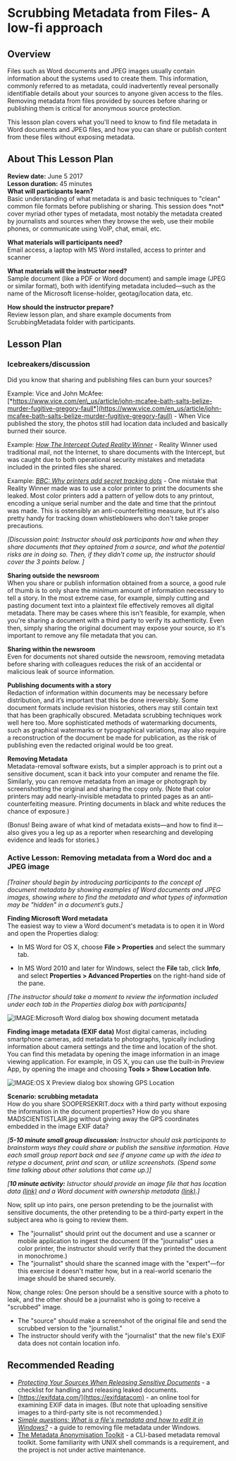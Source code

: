 # Scrubbing Metadata from Files- A low-fi approach

## Overview 
Files such as Word documents and JPEG images usually contain information about the systems used to create them. This information, commonly referred to as metadata, could inadvertently reveal personally identifiable details about your sources to anyone given access to the files. Removing metadata from files provided by sources before sharing or publishing them is critical for anonymous source protection.

This lesson plan covers what you'll need to know to find file metadata in Word documents and JPEG files, and how you can share or publish content from these files without exposing metadata.

## About This Lesson Plan

**Review date:** June 5 2017  
**Lesson duration:** 45 minutes  
**What will participants learn?**  
Basic understanding of what metadata is and basic techniques to "clean" common file formats before publishing or sharing. This session does \*not\* cover myriad other types of metadata, most notably the metadata created by journalists and sources when they browse the web, use their mobile phones, or communicate using VoIP, chat, email, etc.

**What materials will participants need?**  
Email access, a laptop with MS Word installed, access to printer and scanner 

**What materials will the instructor need?**  
Sample document (like a PDF or Word document) and sample image (JPEG or similar format), both with identifying metadata included—such as the name of the Microsoft license-holder, geotag/location data, etc.

**How should the instructor prepare?**   
Review lesson plan, and share example documents from ScrubbingMetadata folder with participants.

## Lesson Plan

### Icebreakers/discussion 

Did you know that sharing and publishing files can burn your sources?

Example: Vice and John McAfee: [*https://www.vice.com/en\_us/article/john-mcafee-bath-salts-belize-murder-fugitive-gregory-faull*](https://www.vice.com/en_us/article/john-mcafee-bath-salts-belize-murder-fugitive-gregory-faull) - When Vice published the story, the photos still had location data included and basically burned their source.

Example: [*How The Intercept Outed Reality Winner*](http://blog.erratasec.com/2017/06/how-intercept-outed-reality-winner.html) - Reality Winner used traditional mail, not the Internet, to share documents with the Intercept, but was caught due to both operational security mistakes and metadata included in the printed files she shared.

Example: [*BBC: Why printers add secret tracking dots*](http://www.bbc.com/future/story/20170607-why-printers-add-secret-tracking-dots) - One mistake that Reality Winner made was to use a color printer to print the documents she leaked. Most color printers add a pattern of yellow dots to any printout, encoding a unique serial number and the date and time that the printout was made. This is ostensibly an anti-counterfeiting measure, but it's also pretty handy for tracking down whistleblowers who don't take proper precautions. 

*\[Discussion point: Instructor should ask participants how and when they share documents that they optained from a source, and what the potential risks are in doing so. Then, if they didn't come up, the instructor should cover the 3 points below. \]*

**Sharing outside the newsroom**  
When you share or publish information obtained from a source, a good rule of thumb is to only share the minimum amount of information necessary to tell a story. In the most extreme case, for example, simply cutting and pasting document text into a plaintext file effectively removes all digital metadata. There may be cases where this isn't feasible, for example, when you're sharing a document with a third party to verify its authenticity. Even then, simply sharing the original document may expose your source, so it's important to remove any file metadata that you can.

**Sharing within the newsroom**  
Even for documents not shared outside the newsroom, removing metadata before sharing with colleagues reduces the risk of an accidental or malicious leak of source information.

**Publishing documents with a story**  
Redaction of information within documents may be necessary before distribution, and it’s important that this be done irreversibly. Some document formats include revision histories, others may still contain text that has been graphically obscured. Metadata scrubbing techniques work well here too. More sophisticated methods of watermarking documents, such as graphical watermarks or typographical variations, may also require a reconstruction of the document be made for publication, as the risk of publishing even the redacted original would be too great.

**Removing Metadata**  
Metadata-removal software exists, but a simpler  approach is to print out a sensitive document, scan it back into your computer and rename the file. Similarly, you can remove metadata from an image or photograph by screenshotting the original and sharing the copy only. (Note that color printers may add nearly-invisible metadata to printed pages as an anti-counterfeiting measure. Printing documents in black and white reduces the chance of exposure.)

(Bonus! Being aware of what kind of metadata exists—and how to find it—also gives you a leg up as a reporter when researching and developing evidence and leads for stories.)

### Active Lesson: Removing metadata from a Word doc and a JPEG image
*\[Trainer should begin by introducing participants to the concept of document metadata by showing examples of Word documents and JPEG images, showing where to find the metadata and what types of
information may be "hidden" in a document’s guts.\]*

**Finding Microsoft Word metadata**  
The easiest way to view a Word document's metadata is to open it in Word and open the Properties dialog:

* In MS Word for OS X, choose **File > Properties** and select the summary tab.

* In MS Word 2010 and later for Windows, select the **File** tab, click **Info**, and select **Properties > Advanced Properties** on the right-hand side of the pane.

*\[The instructor should take a moment to review the information included under each tab in the Properties dialog box with participants\]*

![IMAGE:Microsoft Word dialog box showing document metatada](img/ch2-11-metadata-word.png)

**Finding image metadata (EXIF data)**
Most digital cameras, including smartphone cameras, add metadata to photographs, typically including information about camera settings and the time and location of the shot. You can find this metadata by opening the image information in an image viewing application. For example, in OS X, you can use the built-in Preview App, by opening the image and choosing **Tools > Show Location Info**.

![IMAGE:OS X Preview dialog box showing GPS Location](img/ch2-11-metadata-location.png)

**Scenario: scrubbing metadata**  
How do you share SOOPERSEKRIT.docx with a third party without exposing the information in the document properties? How do you share MADSCIENTISTLAIR.jpg without giving away the GPS coordinates embedded in the image EXIF data?

*\[**5-10 minute small group discussion:** Instructor should ask participants to brainstorm ways they could share or publish the sensitive information. Have each small group report back and see if anyone came up with the idea to retype a document, print and scan, or utilize screenshots. (Spend some time talking about other solutions that came up.)\]*

*\[**10 minute activity:** Istructor should provide an image file that has location data [(link)](scrubbing_metadata/MADSCIENTISTLAIR.jpg) and a Word document with ownership metadata [(link)](scrubbing_metadata/SOOPERSEKRIT.docx).\]*  

Now, split up into pairs, one person pretending to be the journalist with sensitive documents, the other pretending to be a third-party expert in the subject area who is going to review them.

- The "journalist" should print out the document and use a scanner or mobile application to ingest the document (If the "journalist" uses a color printer, the instructor should verify that they printed the document in monochrome.)
- The "journalist" should share the scanned image with the "expert"—for this exercise it doesn't matter how, but in a real-world scenario the image should be shared securely.

Now, change roles: One person should be a sensitive source with a photo to leak, and the other should be a journalist who is going to receive a "scrubbed" image.

- The "source" should make a screenshot of the original file and send the scrubbed version to the "journalist." 
- The instructor should verify with the "journalist" that the new file's EXIF data does not contain location info.

## Recommended Reading

* [*Protecting Your Sources When Releasing Sensitive Documents*](https://source.opennews.org/articles/how-protect-your-sources-when-releasing-sensitive-/) - a checklist for handling and releasing leaked documents.
* [https://exifdata.com/](https://exifdatacom) - an online tool for examining EXIF data in images. (But note that uploading sensitive images to a third-party site is not recommended.)
* [*Simple questions: What is a file's metadata and how to edit it in Windows?*](https://www.digitalcitizen.life/what-file-s-metadata-and-how-edit-it) - a guide to removing file metadata under Windows.
* [The Metadata Anonymisation Toolkit](https://mat.boum.org/) - a CLI-based metadata removal toolkit. Some familiarity with UNIX shell commands is a requirement, and the project is not under active maintenance.

